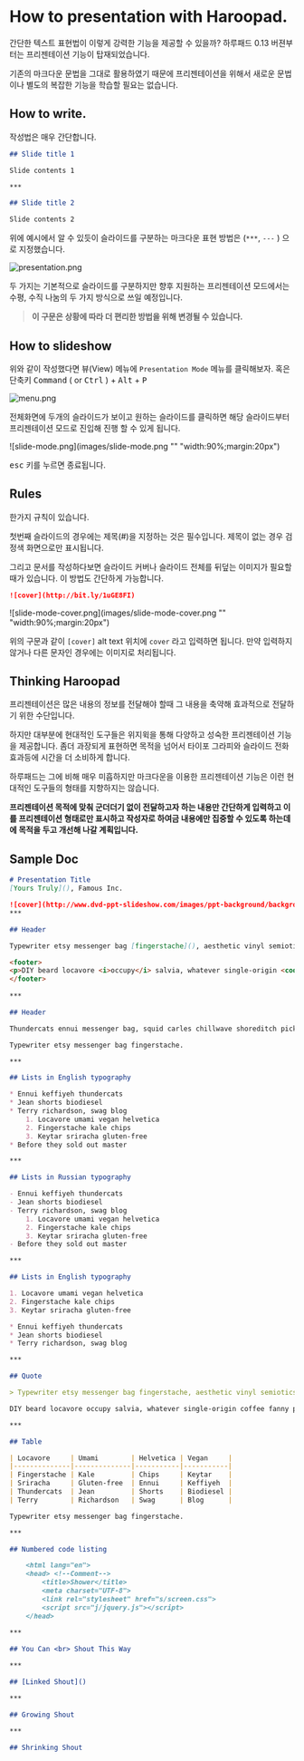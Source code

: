 # How to presentation with Haroopad.

간단한 텍스트 표현법이 이렇게 강력한 기능을 제공할 수 있을까? 하루패드 0.13 버젼부터는 프리젠테이션 기능이 탑재되었습니다.

기존의 마크다운 문법을 그대로 활용하였기 때문에 프리젠테이션을 위해서 새로운 문법이나 별도의 복잡한 기능을 학습할 필요는 없습니다.

## How to write.

작성법은 매우 간단합니다.

```markdown
## Slide title 1

Slide contents 1

***

## Slide title 2

Slide contents 2
```

위에 예시에서 알 수 있듯이 슬라이드를 구분하는 마크다운 표현 방법은 (`***`, `---` ) 으로 지정했습니다.

![presentation.png](images/presentation.png)

두 가지는 기본적으로 슬라이드를 구분하지만 향후 지원하는 프리젠테이션 모드에서는 수평, 수직 나눔의 두 가지 방식으로 쓰일 예정입니다.

> **이 구문은 상황에 따라 더 편리한 방법을 위해 변경될 수 있습니다.**

## How to slideshow

위와 같이 작성했다면 뷰(View) 메뉴에 `Presentation Mode` 메뉴를 클릭해보자. 혹은 단축키 <kbd>Command</kbd> ( or <kbd>Ctrl</kbd> ) + <kbd>Alt</kbd> + <kbd>P</kbd>

![menu.png](images/menu.png)

전체화면에 두개의 슬라이드가 보이고 원하는 슬라이드를 클릭하면 해당 슬라이드부터 프리젠테이션 모드로 진입해 진행 할 수 있게 됩니다.

![slide-mode.png](images/slide-mode.png "" "width:90%;margin:20px")

<kbd>esc</kbd> 키를 누르면 종료됩니다.

## Rules
한가지 규칙이 있습니다.

첫번째 슬라이드의 경우에는 제목(#)을 지정하는 것은 필수입니다. 제목이 없는 경우 검정색 화면으로만 표시됩니다.

그리고 문서를 작성하다보면 슬라이드 커버나 슬라이드 전체를 뒤덮는 이미지가 필요할 때가 있습니다. 이 방법도 간단하게 가능합니다.

```markdown
![cover](http://bit.ly/1uGE8FI)
```

![slide-mode-cover.png](images/slide-mode-cover.png "" "width:90%;margin:20px")

위의 구문과 같이 `[cover]` alt text 위치에 `cover` 라고 입력하면 됩니다. 만약 입력하지 않거나 다른 문자인 경우에는 이미지로 처리됩니다.

## Thinking Haroopad

프리젠테이션은 많은 내용의 정보를 전달해야 할때 그 내용을 축약해 효과적으로 전달하기 위한 수단입니다. 

하지만 대부분에 현대적인 도구들은 위지윅을 통해 다양하고 성숙한 프리젠테이션 기능을 제공합니다. 좀더 과장되게 표현하면 목적을 넘어서 타이포 그라피와 슬라이드 전화 효과등에 시간을 더 소비하게 합니다.

하루패드는 그에 비해 매우 미흡하지만 마크다운을 이용한 프리젠테이션 기능은 이런 현대적인 도구들의 형태를 지향하지는 않습니다.

**프리젠테이션 목적에 맞춰 군더더기 없이 전달하고자 하는 내용만 간단하게 입력하고 이를 프리젠테이션 형태로만 표시하고 작성자로 하여금 내용에만 집중할 수 있도록 하는데에 목적을 두고 개선해 나갈 계획입니다.**

## Sample Doc

```markdown
# Presentation Title
[Yours Truly](), Famous Inc.

![cover](http://www.dvd-ppt-slideshow.com/images/ppt-background/background-6.jpg)
***

## Header

Typewriter etsy messenger bag [fingerstache](), aesthetic vinyl semiotics twee **DIY** forage chillwave. Thundercats ennui messenger bag, squid carles chillwave shoreditch pickled cliche **letterpress**. DIY beard locavore occupy salvia, whatever single-origin ==coffee== fanny pack 3 wolf moon typewriter gastropub1 kale H20 chips. Ennui keffiyeh thundercats jean shorts biodiesel. Terry richardson, swag blog locavore umami vegan helvetica. Fingerstache kale chips.

<footer>
<p>DIY beard locavore <i>occupy</i> salvia, whatever single-origin <code>coffee</code> fanny pack 3 wolf moon <a href="">typewriter</a> gastropub<sup>1</sup> kale H<sub>2</sub>0 chips. Ennui <strong>keffiyeh</strong> thundercats jean <em>shorts</em> biodiesel. Terry richardson, swag blog locavore umami <b>vegan</b> helvetica. Fingerstache kale chips.</p>
</footer>
        
***

## Header

Thundercats ennui messenger bag, squid carles chillwave shoreditch pickled cliche letterpress. DIY beard locavore occupy salvia, whatever single-origin coffee fanny pack 3 wolf moon typewriter gastropub kale chips. Ennui keffiyeh thundercats jean shorts biodiesel. Terry richardson, swag blog locavore umami vegan helvetica. Fingerstache kale chips.

Typewriter etsy messenger bag fingerstache.

***

## Lists in English typography

* Ennui keffiyeh thundercats
* Jean shorts biodiesel
* Terry richardson, swag blog
	1. Locavore umami vegan helvetica
	2. Fingerstache kale chips
	3. Keytar sriracha gluten-free
* Before they sold out master

***

## Lists in Russian typography

- Ennui keffiyeh thundercats
- Jean shorts biodiesel
- Terry richardson, swag blog
	1. Locavore umami vegan helvetica
	2. Fingerstache kale chips
	3. Keytar sriracha gluten-free
- Before they sold out master

***

## Lists in English typography

1. Locavore umami vegan helvetica
2. Fingerstache kale chips
3. Keytar sriracha gluten-free

* Ennui keffiyeh thundercats
* Jean shorts biodiesel
* Terry richardson, swag blog

***

## Quote

> Typewriter etsy messenger bag fingerstache, aesthetic vinyl semiotics twee DIY forage chillwave. Thundercats ennui messenger bag, squid carles chillwave shoreditch pickled cliche letterpress. _**Author Name**_

DIY beard locavore occupy salvia, whatever single-origin coffee fanny pack 3 wolf moon typewriter gastropub kale chips.

***

## Table

| Locavore     | Umami        | Helvetica | Vegan     |
|--------------|--------------|-----------|-----------|
| Fingerstache | Kale         | Chips     | Keytar    |
| Sriracha     | Gluten-free  | Ennui     | Keffiyeh  |
| Thundercats  | Jean         | Shorts    | Biodiesel |
| Terry        | Richardson   | Swag      | Blog      |

Typewriter etsy messenger bag fingerstache.

*** 

## Numbered code listing

    <html lang="en">
    <head> <!--Comment-->
        <title>Shower</title>
        <meta charset="UTF-8">
        <link rel="stylesheet" href="s/screen.css">
        <script src="j/jquery.js"></script>
    </head>
    
***

## You Can <br> Shout This Way

***

## [Linked Shout]()

***

## Growing Shout

***

## Shrinking Shout
```